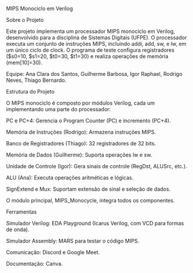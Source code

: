 MIPS Monociclo em Verilog

Sobre o Projeto

Este projeto implementa um processador MIPS monociclo em Verilog, desenvolvido para a disciplina de Sistemas Digitais (UFPE). O processador executa um conjunto de instruções MIPS, incluindo addi, add, sw, e lw, em um único ciclo de clock. O programa de teste configura registradores ($s0=10, $s1=20, $t0=30, $t1=30) e realiza operações de memória (mem[10]=30).

Equipe: Ana Clara dos Santos, Guilherme Barbosa, Igor Raphael, Rodrigo Neves, Thiago Bernardo.

Estrutura do Projeto

O MIPS monociclo é composto por módulos Verilog, cada um implementando uma parte do processador:





PC e PC+4: Gerencia o Program Counter (PC) e incremento (PC+4).



Memória de Instruções (Rodrigo): Armazena instruções MIPS.



Banco de Registradores (Thiago): 32 registradores de 32 bits.



Memória de Dados (Guilherme): Suporta operações lw e sw.



Unidade de Controle (Igor): Gera sinais de controle (RegDst, ALUSrc, etc.).



ALU (Ana): Executa operações aritméticas e lógicas.



SignExtend e Mux: Suportam extensão de sinal e seleção de dados.

O módulo principal, MIPS_Monocycle, integra todos os componentes.

Ferramentas





Simulador Verilog: EDA Playground (Icarus Verilog, com VCD para formas de onda).



Simulador Assembly: MARS para testar o código MIPS.



Comunicação: Discord e Google Meet.



Documentação: Canva.
